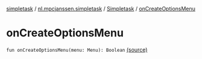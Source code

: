[simpletask](../../index.md) / [nl.mpcjanssen.simpletask](../index.md) / [Simpletask](index.md) / [onCreateOptionsMenu](.)

# onCreateOptionsMenu

`fun onCreateOptionsMenu(menu: Menu): Boolean` [(source)](https://github.com/mpcjanssen/simpletask-android/blob/master/src/main/java/nl/mpcjanssen/simpletask/Simpletask.kt#L434)